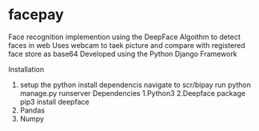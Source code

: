 # facepay
Face recognition implemention using the DeepFace Algoithm to detect faces in web 
Uses webcam to taek picture and compare with registered face store as base64
Developed using the Python Django Framework

Installation
1. setup the python 
install dependencis 
navigate to scr/bipay
run python manage.py runserver 
Dependencies
1.Python3 
2.Deepface package   pip3 install deepface
3. Pandas 
4. Numpy


